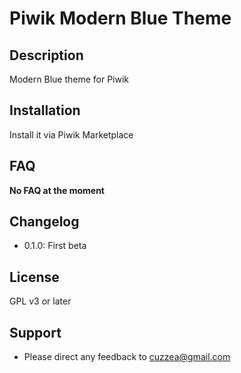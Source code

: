 # Piwik Modern Blue Theme 

## Description

Modern Blue theme for Piwik

## Installation

Install it via Piwik Marketplace

## FAQ

__No FAQ at the moment__

## Changelog

* 0.1.0: First beta

## License

GPL v3 or later

## Support

* Please direct any feedback to [cuzzea@gmail.com](mailto:cuzzea@gmail.com)
